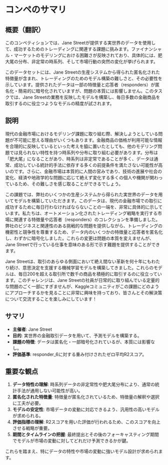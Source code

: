 # コンペのサマリ

## 概要（翻訳）

このコンペティションでは、Jane Streetが提供する実世界のデータを使用して、成功するためのトレーディングに関連する課題に挑みます。ファイナンシャル・マーケットのモデリングにおける困難さが反映されており、具体的には、肥大尾の分布、非定常の時系列、そして市場行動の突然の変化が挙げられます。

このデータセットには、Jane Streetの生産システムから得られた匿名化された特徴量が含まれ、トレーディングのためのモデル構築の難しさと、その必要性を示しています。提供されたデータは一部の特徴量と応答者（responders）が匿名化・簡易的に暗号化されていますが、問題の本質には影響しません。このタスクでは、Jane Streetの業務を反映したモデルを構築し、毎日多数の金融商品を取引するのに役立つようなモデルの精度が試されます。

## 説明

現代の金融市場におけるモデリング課題に取り組む際、解決しようとしている問題が不可能に思える理由がいくつもあります。金融商品の価格が利用可能な情報を合理的に反映しているといった考えを脇に置いたとしても、他のモデリング問題では見られない特性を持つ時系列や分布に取り組む必要があります。分布は「肥大尾」になることがあり、時系列は非定常であることが多く、データは通常、成功している統計的手法に依存する多くの前提条件を満たさない可能性が高いのです。さらに、金融市場は本質的に人間の営みであり、技術の進展や社会の変化、経済や地政学的な問題に応じて絶えず変化する多くの個人や機関が関わっているため、その難しさを感じ取ることができるでしょう。

この課題では、弊社のいくつかの生産システムから得られた実世界のデータを用いてモデルを構築していただきます。このデータは、現代の金融市場での取引に成功するために毎日行わなければならないことの一端を、非常に具体的に示しています。私たちは、オートメーション化されたトレーディング戦略を実行する市場に関連する特徴量や応答者（responders）のコレクションを準備しました。弊社のビジネスと関連性のある挑戦的な問題を提供しながら、トレーディングの機密性と競争性を尊重するため、データ内のいくつかの特徴量と応答者を匿名化し、わずかに暗号化しました。これらの変更は問題の本質を変えませんが、Jane Streetで行っている仕事を意味のある形で示す難題を提供することができます。

Jane Streetは、取引のあらゆる側面において絶え間ない革新を何十年にもわたり続け、意思決定を支援する機械学習モデルを構築してきました。これらのモデルは、毎日200を超える取引所で数千の商品を積極的に取引するのに役立っています。このチャレンジは、Jane Streetの社員が日常的に取り組んでいる定量的な問題のごく一部にすぎませんが、Kaggleコミュニティがこの課題にどのようにアプローチするかを見ることに非常に興味を持っており、皆さんとその解決策について交流することを楽しみにしています！

## サマリ

- **主催者**: Jane Street
- **目的**: 実世界の金融取引データを用いて、予測モデルを構築する。
- **課題の特徴**: データは匿名化・一部暗号化されているが、本質には影響なし。
- **評価基準**: responder_6に対する重み付けされたゼロ平均R2スコア。

## 重要な観点

1. **データ特性の理解**: 時系列データの非定常性や肥大尾分布により、通常の統計手法が通用しない可能性が高い。
2. **匿名化された特徴量**: 特徴量が匿名化されているため、特徴量の解釈や選択に工夫が必要。
3. **モデルの安定性**: 市場データの変動に対応できるよう、汎用性の高いモデルが求められる。
4. **評価指標の理解**: R2スコアを用いた評価が行われるため、このスコアを向上させる戦略が重要。
5. **期間とタイムラインの把握**: 最終提出とその後のフォーキャスティング期間でモデルが市場の変動に対してどれだけ予測できるかが鍵。

これらを踏まえ、特にデータの特性や市場の変動に強いモデル設計が求められます。
